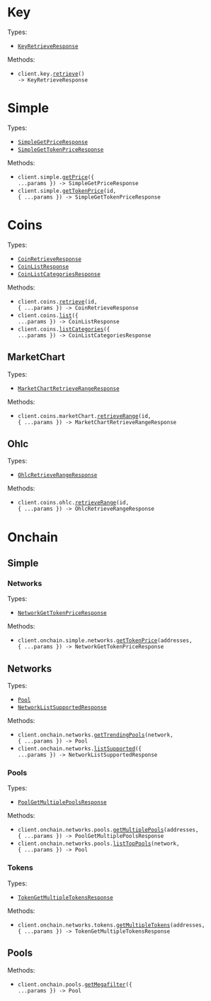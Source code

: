 # Key

Types:

- <code><a href="./src/resources/key.ts">KeyRetrieveResponse</a></code>

Methods:

- <code title="get /key">client.key.<a href="./src/resources/key.ts">retrieve</a>() -> KeyRetrieveResponse</code>

# Simple

Types:

- <code><a href="./src/resources/simple.ts">SimpleGetPriceResponse</a></code>
- <code><a href="./src/resources/simple.ts">SimpleGetTokenPriceResponse</a></code>

Methods:

- <code title="get /simple/price">client.simple.<a href="./src/resources/simple.ts">getPrice</a>({ ...params }) -> SimpleGetPriceResponse</code>
- <code title="get /simple/token_price/{id}">client.simple.<a href="./src/resources/simple.ts">getTokenPrice</a>(id, { ...params }) -> SimpleGetTokenPriceResponse</code>

# Coins

Types:

- <code><a href="./src/resources/coins/coins.ts">CoinRetrieveResponse</a></code>
- <code><a href="./src/resources/coins/coins.ts">CoinListResponse</a></code>
- <code><a href="./src/resources/coins/coins.ts">CoinListCategoriesResponse</a></code>

Methods:

- <code title="get /coins/{id}">client.coins.<a href="./src/resources/coins/coins.ts">retrieve</a>(id, { ...params }) -> CoinRetrieveResponse</code>
- <code title="get /coins/list">client.coins.<a href="./src/resources/coins/coins.ts">list</a>({ ...params }) -> CoinListResponse</code>
- <code title="get /coins/categories">client.coins.<a href="./src/resources/coins/coins.ts">listCategories</a>({ ...params }) -> CoinListCategoriesResponse</code>

## MarketChart

Types:

- <code><a href="./src/resources/coins/market-chart.ts">MarketChartRetrieveRangeResponse</a></code>

Methods:

- <code title="get /coins/{id}/market_chart/range">client.coins.marketChart.<a href="./src/resources/coins/market-chart.ts">retrieveRange</a>(id, { ...params }) -> MarketChartRetrieveRangeResponse</code>

## Ohlc

Types:

- <code><a href="./src/resources/coins/ohlc.ts">OhlcRetrieveRangeResponse</a></code>

Methods:

- <code title="get /coins/{id}/ohlc/range">client.coins.ohlc.<a href="./src/resources/coins/ohlc.ts">retrieveRange</a>(id, { ...params }) -> OhlcRetrieveRangeResponse</code>

# Onchain

## Simple

### Networks

Types:

- <code><a href="./src/resources/onchain/simple/networks.ts">NetworkGetTokenPriceResponse</a></code>

Methods:

- <code title="get /onchain/simple/networks/{network}/token_price/{addresses}">client.onchain.simple.networks.<a href="./src/resources/onchain/simple/networks.ts">getTokenPrice</a>(addresses, { ...params }) -> NetworkGetTokenPriceResponse</code>

## Networks

Types:

- <code><a href="./src/resources/onchain/networks/networks.ts">Pool</a></code>
- <code><a href="./src/resources/onchain/networks/networks.ts">NetworkListSupportedResponse</a></code>

Methods:

- <code title="get /onchain/networks/{network}/trending_pools">client.onchain.networks.<a href="./src/resources/onchain/networks/networks.ts">getTrendingPools</a>(network, { ...params }) -> Pool</code>
- <code title="get /onchain/networks">client.onchain.networks.<a href="./src/resources/onchain/networks/networks.ts">listSupported</a>({ ...params }) -> NetworkListSupportedResponse</code>

### Pools

Types:

- <code><a href="./src/resources/onchain/networks/pools.ts">PoolGetMultiplePoolsResponse</a></code>

Methods:

- <code title="get /onchain/networks/{network}/pools/multi/{addresses}">client.onchain.networks.pools.<a href="./src/resources/onchain/networks/pools.ts">getMultiplePools</a>(addresses, { ...params }) -> PoolGetMultiplePoolsResponse</code>
- <code title="get /onchain/networks/{network}/pools">client.onchain.networks.pools.<a href="./src/resources/onchain/networks/pools.ts">listTopPools</a>(network, { ...params }) -> Pool</code>

### Tokens

Types:

- <code><a href="./src/resources/onchain/networks/tokens.ts">TokenGetMultipleTokensResponse</a></code>

Methods:

- <code title="get /onchain/networks/{network}/tokens/multi/{addresses}">client.onchain.networks.tokens.<a href="./src/resources/onchain/networks/tokens.ts">getMultipleTokens</a>(addresses, { ...params }) -> TokenGetMultipleTokensResponse</code>

## Pools

Methods:

- <code title="get /onchain/pools/megafilter">client.onchain.pools.<a href="./src/resources/onchain/pools.ts">getMegafilter</a>({ ...params }) -> Pool</code>
